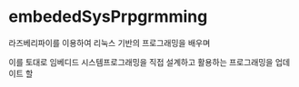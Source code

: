 # embededSysPrpgrmming


라즈베리파이를 이용하여 리눅스 기반의 프로그래밍을 배우며


이를 토대로 임베디드 시스템프로그래밍을 직접 설계하고 활용하는 프로그래밍을 업데이트 할 
